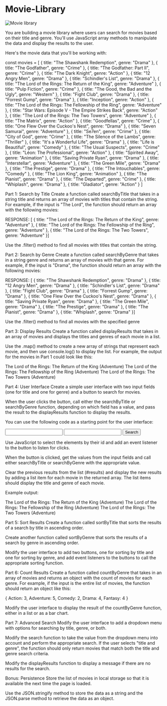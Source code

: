 # Movie-Library
![Movie library](https://user-images.githubusercontent.com/122368872/220533979-b31d9aa5-3891-4c35-832f-fb10e9de729d.png)

You are building a movie library where users can search for movies based on their title and genre. You'll use JavaScript array methods to manipulate the data and display the results to the user.

Here's the movie data that you'll be working with:

const movies = [
  { title: "The Shawshank Redemption", genre: "Drama" },
  { title: "The Godfather", genre: "Crime" },
  { title: "The Godfather: Part II", genre: "Crime" },
  { title: "The Dark Knight", genre: "Action" },
  { title: "12 Angry Men", genre: "Drama" },
  { title: "Schindler's List", genre: "Drama" },
  { title: "The Lord of the Rings: The Return of the King", genre: "Adventure" },
  { title: "Pulp Fiction", genre: "Crime" },
  { title: "The Good, the Bad and the Ugly", genre: "Western" },
  { title: "Fight Club", genre: "Drama" },
  { title: "Forrest Gump", genre: "Drama" },
  { title: "Inception", genre: "Action" },
  { title: "The Lord of the Rings: The Fellowship of the Ring", genre: "Adventure" },
  { title: "Star Wars: Episode V - The Empire Strikes Back", genre: "Action" },
  { title: "The Lord of the Rings: The Two Towers", genre: "Adventure" },
  { title: "The Matrix", genre: "Action" },
  { title: "Goodfellas", genre: "Crime" },
  { title: "One Flew Over the Cuckoo's Nest", genre: "Drama" },
  { title: "Seven Samurai", genre: "Adventure" },
  { title: "Se7en", genre: "Crime" },
  { title: "City of God", genre: "Crime" },
  { title: "The Silence of the Lambs", genre: "Thriller" },
  { title: "It's a Wonderful Life", genre: "Drama" },
  { title: "Life is Beautiful", genre: "Comedy" },
  { title: "The Usual Suspects", genre: "Crime" },
  { title: "Léon: The Professional", genre: "Action" },
  { title: "Spirited Away", genre: "Animation" },
  { title: "Saving Private Ryan", genre: "Drama" },
  { title: "Interstellar", genre: "Adventure" },
  { title: "The Green Mile", genre: "Drama" },
  { title: "The Prestige", genre: "Drama" },
  { title: "The Intouchables", genre: "Comedy" },
  { title: "The Lion King", genre: "Animation" },
  { title: "The Pianist", genre: "Drama" },
  { title: "The Departed", genre: "Crime" },
  { title: "Whiplash", genre: "Drama" },
  { title: "Gladiator", genre: "Action" }
]

Part 1: Search by Title
Create a function called searchByTitle that takes in a string title and returns an array of movies with titles that contain the string. For example, if the input is "The Lord", the function should return an array with the following movies:

RESPONSE:
[  { title: "The Lord of the Rings: The Return of the King", genre: "Adventure" },  { title: "The Lord of the Rings: The Fellowship of the Ring", genre: "Adventure" },  { title: "The Lord of the Rings: The Two Towers", genre: "Adventure" }]

Use the .filter() method to find all movies with titles that contain the string.

Part 2: Search by Genre
Create a function called searchByGenre that takes in a string genre and returns an array of movies with that genre. For example, if the input is "Drama", the function should return an array with the following movies:

RESPONSE:
[  { title: "The Shawshank Redemption", genre: "Drama" },  { title: "12 Angry Men", genre: "Drama" },  { title: "Schindler's List", genre: "Drama" },  { title: "Fight Club", genre: "Drama" },  { title: "Forrest Gump", genre: "Drama" },  { title: "One Flew Over the Cuckoo's Nest", genre: "Drama" },  { title: "Saving Private Ryan", genre: "Drama" },  { title: "The Green Mile", genre: "Drama" },  { title: "The Prestige", genre: "Drama" },  { title: "The Pianist", genre: "Drama" },  { title: "Whiplash", genre: "Drama" }]

Use the .filter() method to find all movies with the specified genre

Part 3: Display Results
Create a function called displayResults that takes in an array of movies and displays the titles and genres of each movie in a list.

Use the .map() method to create a new array of strings that represent each movie, and then use console.log() to display the list. For example, the output for the movies in Part 1 could look like this:

The Lord of the Rings: The Return of the King (Adventure)
The Lord of the Rings: The Fellowship of the Ring (Adventure)
The Lord of the Rings: The Two Towers (Adventure)

Part 4: User Interface
Create a simple user interface with two input fields (one for title and one for genre) and a button to search for movies.

When the user clicks the button, call either the searchByTitle or searchByGenre function, depending on which field has a value, and pass the result to the displayResults function to display the results.

You can use the following code as a starting point for the user interface:

<input type="text" id="title">
<input type="text" id="genre">
<button id="search">Search</button>
<ul id="results"></ul>

Use JavaScript to select the elements by their id and add an event listener to the button to listen for clicks.

When the button is clicked, get the values from the input fields and call either searchByTitle or searchByGenre with the appropriate value.

Clear the previous results from the list (#results) and display the new results by adding a list item for each movie in the returned array. The list items should display the title and genre of each movie.

Example output:

The Lord of the Rings: The Return of the King (Adventure)
The Lord of the Rings: The Fellowship of the Ring (Adventure)
The Lord of the Rings: The Two Towers (Adventure)

Part 5: Sort Results
Create a function called sortByTitle that sorts the results of a search by title in ascending order.

Create another function called sortByGenre that sorts the results of a search by genre in ascending order.

Modify the user interface to add two buttons, one for sorting by title and one for sorting by genre, and add event listeners to the buttons to call the appropriate sorting function.

Part 6: Count Results
Create a function called countByGenre that takes in an array of movies and returns an object with the count of movies for each genre. For example, if the input is the entire list of movies, the function should return an object like this:

{
  Action: 3,
  Adventure: 5,
  Comedy: 2,
  Drama: 4,
  Fantasy: 4
}

Modify the user interface to display the result of the countByGenre function, either in a list or as a bar chart.

Part 7: Advanced Search
Modify the user interface to add a dropdown menu with options for searching by title, genre, or both.

Modify the search function to take the value from the dropdown menu into account and perform the appropriate search. If the user selects "title and genre", the function should only return movies that match both the title and genre search criteria.

Modify the displayResults function to display a message if there are no results for the search.

Bonus: Persistence
Store the list of movies in local storage so that it is available the next time the page is loaded.

Use the JSON.stringify method to store the data as a string and the JSON.parse method to retrieve the data as an object.



